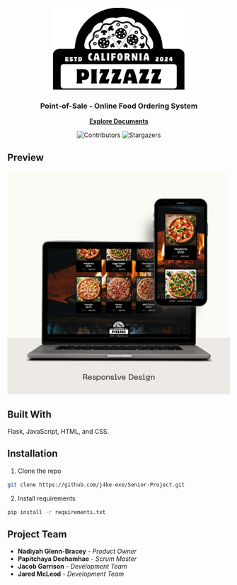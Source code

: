 <p align="center">
  <a href="https://github.com/j4ke-exe/Senior-Project">
    <img src="static/images/logo.svg" alt="Logo" width="300" height="185">
  </a>
</p>

<h3 align="center">
  Point-of-Sale - Online Food Ordering System
</h3>

<p align="center">
  <a href="https://github.com/j4ke-exe/Senior-Project"><strong>Explore Documents</strong></a>
</p>

<p align="center">
  <img src="https://img.shields.io/github/contributors/j4ke-exe/Senior-Project?color=dark-green" alt="Contributors"> 
  <img src="https://img.shields.io/github/stars/j4ke-exe/Senior-Project?style=social" alt="Stargazers">
</p>

## Preview

![Screen Shot](https://github.com/j4ke-exe/Senior-Project/blob/main/readme/images/preview.png)

## Built With

Flask, JavaScript, HTML, and CSS.

## Installation

1. Clone the repo

```sh
git clone https://github.com/j4ke-exe/Senior-Project.git
```

2. Install requirements

```sh
pip install -r requirements.txt
```

## Project Team

* **Nadiyah Glenn-Bracey** - *Product Owner*
* **Papitchaya Deehamhae** - *Scrum Master*
* **Jacob Garrison** - *Development Team*
* **Jared McLeod** - *Development Team*
